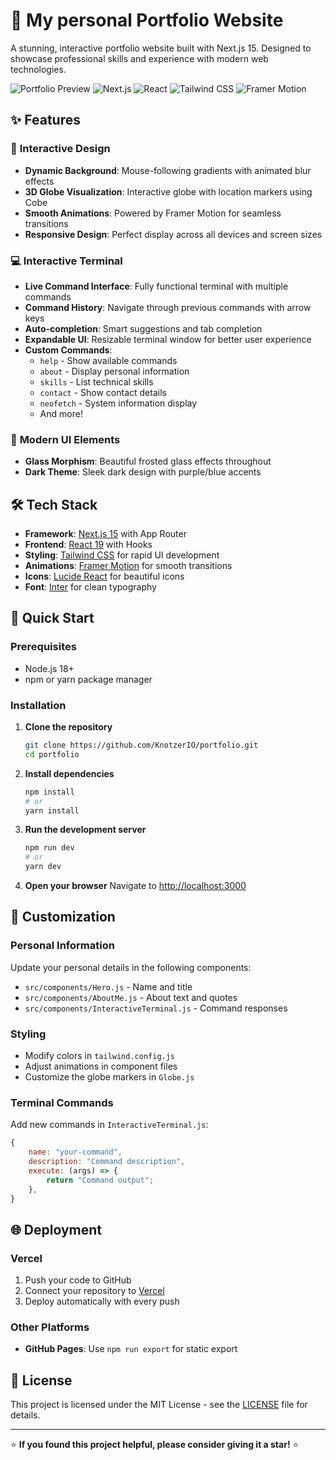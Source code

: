 # 🚀 My personal Portfolio Website

A stunning, interactive portfolio website built with Next.js 15. Designed to showcase professional skills and experience with modern web technologies.

![Portfolio Preview](https://img.shields.io/badge/Status-Live-brightgreen)
![Next.js](https://img.shields.io/badge/Next.js-14-black)
![React](https://img.shields.io/badge/React-18-blue)
![Tailwind CSS](https://img.shields.io/badge/Tailwind-3.0-38B2AC)
![Framer Motion](https://img.shields.io/badge/Framer%20Motion-Latest-FF69B4)

## ✨ Features

### 🎨 **Interactive Design**
- **Dynamic Background**: Mouse-following gradients with animated blur effects
- **3D Globe Visualization**: Interactive globe with location markers using Cobe
- **Smooth Animations**: Powered by Framer Motion for seamless transitions
- **Responsive Design**: Perfect display across all devices and screen sizes

### 💻 **Interactive Terminal**
- **Live Command Interface**: Fully functional terminal with multiple commands
- **Command History**: Navigate through previous commands with arrow keys
- **Auto-completion**: Smart suggestions and tab completion
- **Expandable UI**: Resizable terminal window for better user experience
- **Custom Commands**: 
  - `help` - Show available commands
  - `about` - Display personal information
  - `skills` - List technical skills
  - `contact` - Show contact details
  - `neofetch` - System information display
  - And more!

### 🌟 **Modern UI Elements**
- **Glass Morphism**: Beautiful frosted glass effects throughout
- **Dark Theme**: Sleek dark design with purple/blue accents

## 🛠️ Tech Stack

- **Framework**: [Next.js 15](https://nextjs.org/) with App Router
- **Frontend**: [React 19](https://reactjs.org/) with Hooks
- **Styling**: [Tailwind CSS](https://tailwindcss.com/) for rapid UI development
- **Animations**: [Framer Motion](https://www.framer.com/motion/) for smooth transitions
- **Icons**: [Lucide React](https://lucide.dev/) for beautiful icons
- **Font**: [Inter](https://fonts.google.com/specimen/Inter) for clean typography

## 🚀 Quick Start

### Prerequisites
- Node.js 18+ 
- npm or yarn package manager

### Installation

1. **Clone the repository**
   ```bash
   git clone https://github.com/KnotzerIO/portfolio.git
   cd portfolio
   ```

2. **Install dependencies**
   ```bash
   npm install
   # or
   yarn install
   ```

3. **Run the development server**
   ```bash
   npm run dev
   # or
   yarn dev
   ```

4. **Open your browser**
   Navigate to [http://localhost:3000](http://localhost:3000)


## 🎨 Customization

### **Personal Information**
Update your personal details in the following components:
- `src/components/Hero.js` - Name and title
- `src/components/AboutMe.js` - About text and quotes
- `src/components/InteractiveTerminal.js` - Command responses

### **Styling**
- Modify colors in `tailwind.config.js`
- Adjust animations in component files
- Customize the globe markers in `Globe.js`

### **Terminal Commands**
Add new commands in `InteractiveTerminal.js`:
```javascript
{
    name: "your-command",
    description: "Command description",
    execute: (args) => {
        return "Command output";
    },
}
```

## 🌐 Deployment

### Vercel 
1. Push your code to GitHub
2. Connect your repository to [Vercel](https://vercel.com)
3. Deploy automatically with every push

### Other Platforms
- **GitHub Pages**: Use `npm run export` for static export

## 📄 License

This project is licensed under the MIT License - see the [LICENSE](LICENSE) file for details.

---

⭐ **If you found this project helpful, please consider giving it a star!** ⭐